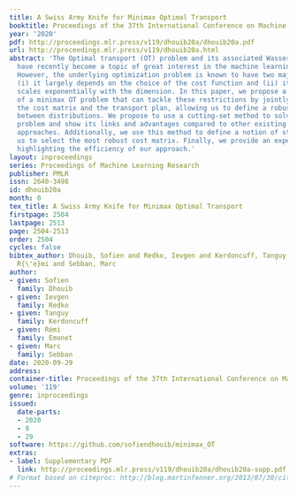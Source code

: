 ```yaml
---
title: A Swiss Army Knife for Minimax Optimal Transport
booktitle: Proceedings of the 37th International Conference on Machine Learning
year: '2020'
pdf: http://proceedings.mlr.press/v119/dhouib20a/dhouib20a.pdf
url: http://proceedings.mlr.press/v119/dhouib20a.html
abstract: 'The Optimal transport (OT) problem and its associated Wasserstein distance
  have recently become a topic of great interest in the machine learning community.
  However, the underlying optimization problem is known to have two major restrictions:
  (i) it largely depends on the choice of the cost function and (ii) its sample complexity
  scales exponentially with the dimension. In this paper, we propose a general formulation
  of a minimax OT problem that can tackle these restrictions by jointly optimizing
  the cost matrix and the transport plan, allowing us to define a robust distance
  between distributions. We propose to use a cutting-set method to solve this general
  problem and show its links and advantages compared to other existing minimax OT
  approaches. Additionally, we use this method to define a notion of stability allowing
  us to select the most robust cost matrix. Finally, we provide an experimental study
  highlighting the efficiency of our approach.'
layout: inproceedings
series: Proceedings of Machine Learning Research
publisher: PMLR
issn: 2640-3498
id: dhouib20a
month: 0
tex_title: A Swiss Army Knife for Minimax Optimal Transport
firstpage: 2504
lastpage: 2513
page: 2504-2513
order: 2504
cycles: false
bibtex_author: Dhouib, Sofien and Redko, Ievgen and Kerdoncuff, Tanguy and Emonet,
  R{\'e}mi and Sebban, Marc
author:
- given: Sofien
  family: Dhouib
- given: Ievgen
  family: Redko
- given: Tanguy
  family: Kerdoncuff
- given: Rémi
  family: Emonet
- given: Marc
  family: Sebban
date: 2020-09-29
address: 
container-title: Proceedings of the 37th International Conference on Machine Learning
volume: '119'
genre: inproceedings
issued:
  date-parts:
  - 2020
  - 9
  - 29
software: https://github.com/sofiendhouib/minimax_OT
extras:
- label: Supplementary PDF
  link: http://proceedings.mlr.press/v119/dhouib20a/dhouib20a-supp.pdf
# Format based on citeproc: http://blog.martinfenner.org/2013/07/30/citeproc-yaml-for-bibliographies/
---
```

